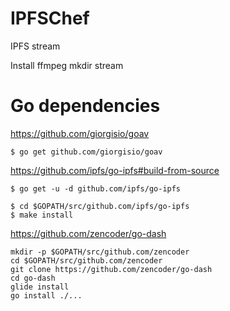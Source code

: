 # IPFSChef
IPFS stream

Install ffmpeg
mkdir stream

# Go dependencies
https://github.com/giorgisio/goav

```
$ go get github.com/giorgisio/goav
```

https://github.com/ipfs/go-ipfs#build-from-source

```
$ go get -u -d github.com/ipfs/go-ipfs

$ cd $GOPATH/src/github.com/ipfs/go-ipfs
$ make install
```

https://github.com/zencoder/go-dash

```
mkdir -p $GOPATH/src/github.com/zencoder
cd $GOPATH/src/github.com/zencoder
git clone https://github.com/zencoder/go-dash
cd go-dash
glide install
go install ./...
```
